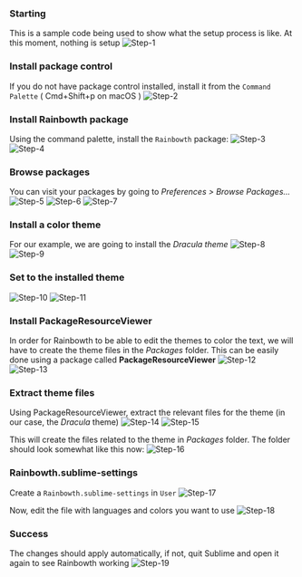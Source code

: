 ### Starting
This is a sample code being used to show what the setup process is like. At this moment, nothing is setup
![Step-1](img/1.png)

### Install package control
If you do not have package control installed, install it from the `Command Palette` ( Cmd+Shift+p on macOS )
![Step-2](img/2.png)

### Install Rainbowth package
Using the command palette, install the `Rainbowth` package:
![Step-3](img/3.png)
![Step-4](img/4.png)

### Browse packages
You can visit your packages by going to *Preferences > Browse Packages...*
![Step-5](img/5.png)
![Step-6](img/6.png)
![Step-7](img/7.png)

### Install a color theme
For our example, we are going to install the *Dracula theme*
![Step-8](img/8.png)
![Step-9](img/9.png)

### Set to the installed theme
![Step-10](img/10.png)
![Step-11](img/11.png)

### Install PackageResourceViewer
In order for Rainbowth to be able to edit the themes to color the text, we will have to create the theme files in the *Packages* folder. This can be easily done using a package called **PackageResourceViewer**
![Step-12](img/12.png)
![Step-13](img/13.png)

### Extract theme files
Using PackageResourceViewer, extract the relevant files for the theme (in our case, the *Dracula* theme)
![Step-14](img/14.png)
![Step-15](img/15.png)

This will create the files related to the theme in *Packages* folder. The folder should look somewhat like this now:
![Step-16](img/16.png)

### Rainbowth.sublime-settings
Create a `Rainbowth.sublime-settings` in `User`
![Step-17](img/17.png)

Now, edit the file with languages and colors you want to use
![Step-18](img/18.png)

### Success
The changes should apply automatically, if not, quit Sublime and open it again to see Rainbowth working
![Step-19](img/19.png)

